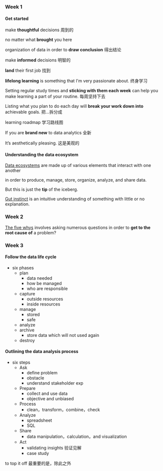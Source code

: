 ### Week 1

#### Get started

make **thoughtful** decisions 周到的

no matter what **brought** you here

organization of data in order to **draw conclusion** 得出结论

make **informed** decisions 明智的

**land** their first job 找到

**lifelong learning** is something that I'm very passionate about. 终身学习

Setting regular study times and **sticking with them each week** can help you make learning a part of your routine. 每周坚持下去

Listing what you plan to do each day will **break your work down into** achievable goals. 把...拆分成

learning roadmap 学习路线图

If you are **brand new** to data analytics 全新

It’s aesthetically pleasing. 这是美观的



#### Understanding the data ecosystem

<u>Data ecosystems</u> are made up of various elements that interact with one another 

in order to produce, manage, store, organize, analyze, and share data. 

But this is just the **tip** of the iceberg.

<u>Gut instinct</u> is an intuitive understanding of something with little or no explanation.



### Week 2

<u>The five whys</u> involves asking numerous questions in order to **get to the root cause of** a problem?



### Week 3

#### Follow the data life cycle

- six phases
  - plan
    - data needed
    - how be managed
    - who are responsible
  - capture
    - outside resources
    - inside resources
  - manage
    - stored
    - safe
  - analyze
  - archive
    - store data which will not used again
  - destroy

#### Outlining the data analysis process

- six steps
  - Ask
    - define problem
    -  obstacle
    - understand stakeholder exp
  - Prepare
    - collect and use data
    - objective and unbiased
  - Process
    - clean，transform，combine，check
  - Analyze
    - spreadsheet
    - SQL
  - Share
    - data manipulation，calculation，and visualization
  - Act
    - validating insights 验证见解
    - case study

to top it off 最重要的是，除此之外
